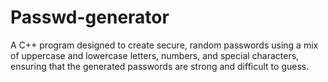# Passwd-generator

 A C++ program designed to create secure, random passwords using a mix of uppercase and lowercase letters, numbers, and special characters, ensuring that the generated passwords are strong and difficult to guess.
